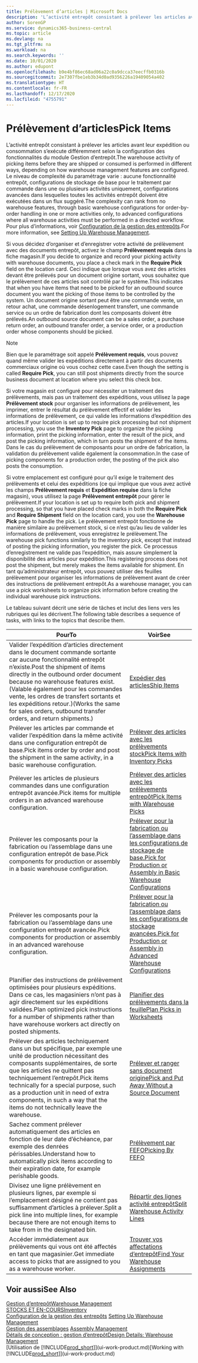 ```yaml
---
title: Prélèvement d’articles | Microsoft Docs
description: 'L’activité entrepôt consistant à prélever les articles avant leur expédition ou consommation s’exécute différemment selon la configuration des fonctionnalités du module Gestion d’entrepôt. Le niveau de complexité du paramétrage varie : aucune fonctionnalité entrepôt, configurations de stockage de base pour le traitement par commande dans une ou plusieurs activités uniquement, configurations avancées dans lesquelles toutes les activités entrepôt doivent être exécutées dans un flux suggéré.'
author: SorenGP
ms.service: dynamics365-business-central
ms.topic: article
ms.devlang: na
ms.tgt_pltfrm: na
ms.workload: na
ms.search.keywords: ''
ms.date: 10/01/2020
ms.author: edupont
ms.openlocfilehash: b9e4bf86ec68ad06a22c0a9dcca37eecffb0316b
ms.sourcegitcommit: 2e7307fbe1eb3b34d0ad9356226a19409054a402
ms.translationtype: HT
ms.contentlocale: fr-FR
ms.lasthandoff: 12/17/2020
ms.locfileid: "4755791"
---
```

# <a name="pick-items"></a><span data-ttu-id="ec155-104">Prélèvement d’articles</span><span class="sxs-lookup"><span data-stu-id="ec155-104">Pick Items</span></span>

<span data-ttu-id="ec155-105">L’activité entrepôt consistant à prélever les articles avant leur expédition ou consommation s’exécute différemment selon la configuration des fonctionnalités du module Gestion d’entrepôt.</span><span class="sxs-lookup"><span data-stu-id="ec155-105">The warehouse activity of picking items before they are shipped or consumed is performed in different ways, depending on how warehouse management features are configured.</span></span> <span data-ttu-id="ec155-106">Le niveau de complexité du paramétrage varie : aucune fonctionnalité entrepôt, configurations de stockage de base pour le traitement par commande dans une ou plusieurs activités uniquement, configurations avancées dans lesquelles toutes les activités entrepôt doivent être exécutées dans un flux suggéré.</span><span class="sxs-lookup"><span data-stu-id="ec155-106">The complexity can rank from no warehouse features, through basic warehouse configurations for order-by-order handling in one or more activities only, to advanced configurations where all warehouse activities must be performed in a directed workflow.</span></span> <span data-ttu-id="ec155-107">Pour plus d’informations, voir [Configuration de la gestion des entrepôts](warehouse-setup-warehouse.md).</span><span class="sxs-lookup"><span data-stu-id="ec155-107">For more information, see [Setting Up Warehouse Management](warehouse-setup-warehouse.md).</span></span>

<span data-ttu-id="ec155-108">Si vous décidez d’organiser et d’enregistrer votre activité de prélèvement avec des documents entrepôt, activez le champ **Prélèvement requis** dans la fiche magasin.</span><span class="sxs-lookup"><span data-stu-id="ec155-108">If you decide to organize and record your picking activity with warehouse documents, you place a check mark in the **Require Pick** field on the location card.</span></span> <span data-ttu-id="ec155-109">Ceci indique que lorsque vous avez des articles devant être prélevés pour un document origine sortant, vous souhaitez que le prélèvement de ces articles soit contrôlé par le système.</span><span class="sxs-lookup"><span data-stu-id="ec155-109">This indicates that when you have items that need to be picked for an outbound source document you want the picking of those items to be controlled by the system.</span></span> <span data-ttu-id="ec155-110">Un document origine sortant peut être une commande vente, un retour achat, une commande désenlogement transfert, une commande service ou un ordre de fabrication dont les composants doivent être prélevés.</span><span class="sxs-lookup"><span data-stu-id="ec155-110">An outbound source document can be a sales order, a purchase return order, an outbound transfer order, a service order, or a production order whose components should be picked.</span></span>

> [!NOTE]
> <span data-ttu-id="ec155-111">Bien que le paramétrage soit appelé **Prélèvement requis**, vous pouvez quand même valider les expéditions directement à partir des documents commerciaux origine où vous cochez cette case.</span><span class="sxs-lookup"><span data-stu-id="ec155-111">Even though the setting is called **Require Pick**, you can still post shipments directly from the source business document at location where you select this check box.</span></span>

<span data-ttu-id="ec155-112">Si votre magasin est configuré pour nécessiter un traitement des prélèvements, mais pas un traitement des expéditions, vous utilisez la page **Prélèvement stock** pour organiser les informations de prélèvement, les imprimer, entrer le résultat du prélèvement effectif et valider les informations de prélèvement, ce qui valide les informations d’expédition des articles.</span><span class="sxs-lookup"><span data-stu-id="ec155-112">If your location is set up to require pick processing but not shipment processing, you use the **Inventory Pick** page to organize the picking information, print the picking information, enter the result of the pick, and post the picking information, which in turn posts the shipment of the items.</span></span> <span data-ttu-id="ec155-113">Dans le cas du prélèvement de composants pour un ordre de fabrication, la validation du prélèvement valide également la consommation.</span><span class="sxs-lookup"><span data-stu-id="ec155-113">In the case of picking components for a production order, the posting of the pick also posts the consumption.</span></span>

<span data-ttu-id="ec155-114">Si votre emplacement est configuré pour qu’il exige le traitement des prélèvements et celui des expéditions (ce qui implique que vous avez activé les champs **Prélèvement requis** et **Expédition requise** dans la fiche magasin), vous utilisez la page **Prélèvement entrepôt** pour gérer le prélèvement.</span><span class="sxs-lookup"><span data-stu-id="ec155-114">If your location is set up to require both pick and shipment processing, so that you have placed check marks in both the **Require Pick** and **Require Shipment** field on the location card, you use the **Warehouse Pick** page to handle the pick.</span></span> <span data-ttu-id="ec155-115">Le prélèvement entrepôt fonctionne de manière similaire au prélèvement stock, si ce n’est qu’au lieu de valider les informations de prélèvement, vous enregistrez le prélèvement.</span><span class="sxs-lookup"><span data-stu-id="ec155-115">The warehouse pick functions similarly to the inventory pick, except that instead of posting the picking information, you register the pick.</span></span> <span data-ttu-id="ec155-116">Ce processus d’enregistrement ne valide pas l’expédition, mais assure simplement la disponibilité des articles pour expédition.</span><span class="sxs-lookup"><span data-stu-id="ec155-116">This registering process does not post the shipment, but merely makes the items available for shipment.</span></span> <span data-ttu-id="ec155-117">En tant qu’administrateur entrepôt, vous pouvez utiliser des feuilles prélèvement pour organiser les informations de prélèvement avant de créer des instructions de prélèvement entrepôt.</span><span class="sxs-lookup"><span data-stu-id="ec155-117">As a warehouse manager, you can use a pick worksheets to organize pick information before creating the individual warehouse pick instructions.</span></span>

<span data-ttu-id="ec155-118">Le tableau suivant décrit une série de tâches et inclut des liens vers les rubriques qui les décrivent.</span><span class="sxs-lookup"><span data-stu-id="ec155-118">The following table describes a sequence of tasks, with links to the topics that describe them.</span></span>   

|<span data-ttu-id="ec155-119">**Pour**</span><span class="sxs-lookup"><span data-stu-id="ec155-119">**To**</span></span>|<span data-ttu-id="ec155-120">**Voir**</span><span class="sxs-lookup"><span data-stu-id="ec155-120">**See**</span></span>|
|------------|-------------|  
|<span data-ttu-id="ec155-121">Valider l’expédition d’articles directement dans le document commande sortante car aucune fonctionnalité entrepôt n’existe.</span><span class="sxs-lookup"><span data-stu-id="ec155-121">Post the shipment of items directly in the outbound order document because no warehouse features exist.</span></span> <span data-ttu-id="ec155-122">(Valable également pour les commandes vente, les ordres de transfert sortants et les expéditions retour.)</span><span class="sxs-lookup"><span data-stu-id="ec155-122">(Works the same for sales orders, outbound transfer orders, and return shipments.)</span></span>|[<span data-ttu-id="ec155-123">Expédier des articles</span><span class="sxs-lookup"><span data-stu-id="ec155-123">Ship Items</span></span>](warehouse-how-ship-items.md)|  
|<span data-ttu-id="ec155-124">Prélever les articles par commande et valider l’expédition dans la même activité dans une configuration entrepôt de base.</span><span class="sxs-lookup"><span data-stu-id="ec155-124">Pick items order by order and post the shipment in the same activity, in a basic warehouse configuration.</span></span>|[<span data-ttu-id="ec155-125">Prélever des articles avec les prélèvements stock</span><span class="sxs-lookup"><span data-stu-id="ec155-125">Pick Items with Inventory Picks</span></span>](warehouse-how-to-pick-items-with-inventory-picks.md)|
|<span data-ttu-id="ec155-126">Prélever les articles de plusieurs commandes dans une configuration entrepôt avancée.</span><span class="sxs-lookup"><span data-stu-id="ec155-126">Pick items for multiple orders in an advanced warehouse configuration.</span></span>|[<span data-ttu-id="ec155-127">Prélever des articles avec les prélèvements entrepôt</span><span class="sxs-lookup"><span data-stu-id="ec155-127">Pick Items with Warehouse Picks</span></span>](warehouse-how-to-pick-items-for-warehouse-shipment.md)|  
|<span data-ttu-id="ec155-128">Prélever les composants pour la fabrication ou l’assemblage dans une configuration entrepôt de base.</span><span class="sxs-lookup"><span data-stu-id="ec155-128">Pick components for production or assembly in a basic warehouse configuration.</span></span>|[<span data-ttu-id="ec155-129">Prélever pour la fabrication ou l’assemblage dans les configurations de stockage de base.</span><span class="sxs-lookup"><span data-stu-id="ec155-129">Pick for Production or Assembly in Basic Warehouse Configurations</span></span>](warehouse-how-to-pick-for-production.md)|
|<span data-ttu-id="ec155-130">Prélever les composants pour la fabrication ou l’assemblage dans une configuration entrepôt avancée.</span><span class="sxs-lookup"><span data-stu-id="ec155-130">Pick components for production or assembly in an advanced warehouse configuration.</span></span>|[<span data-ttu-id="ec155-131">Prélever pour la fabrication ou l’assemblage dans les configurations de stockage avancées.</span><span class="sxs-lookup"><span data-stu-id="ec155-131">Pick for Production or Assembly in Advanced Warehouse Configurations</span></span>](warehouse-how-to-pick-for-internal-operations-in-advanced-warehousing.md)|  
|<span data-ttu-id="ec155-132">Planifier des instructions de prélèvement optimisées pour plusieurs expéditions. Dans ce cas, les magasiniers n’ont pas à agir directement sur les expéditions validées.</span><span class="sxs-lookup"><span data-stu-id="ec155-132">Plan optimized pick instructions for a number of shipments rather than have warehouse workers act directly on posted shipments.</span></span>|[<span data-ttu-id="ec155-133">Planifier des prélèvements dans la feuille</span><span class="sxs-lookup"><span data-stu-id="ec155-133">Plan Picks in Worksheets</span></span>](warehouse-how-to-plan-picks-in-worksheets.md)|  
|<span data-ttu-id="ec155-134">Prélever des articles techniquement dans un but spécifique, par exemple une unité de production nécessitant des composants supplémentaires, de sorte que les articles ne quittent pas techniquement l’entrepôt.</span><span class="sxs-lookup"><span data-stu-id="ec155-134">Pick items technically for a special purpose, such as a production unit in need of extra components, in such a way that the items do not technically leave the warehouse.</span></span>|[<span data-ttu-id="ec155-135">Prélever et ranger sans document origine</span><span class="sxs-lookup"><span data-stu-id="ec155-135">Pick and Put Away Without a Source Document</span></span>](warehouse-how-to-create-put-aways-from-internal-put-aways.md)|
|<span data-ttu-id="ec155-136">Sachez comment prélever automatiquement des articles en fonction de leur date d’échéance, par exemple des denrées périssables.</span><span class="sxs-lookup"><span data-stu-id="ec155-136">Understand how to automatically pick items according to their expiration date, for example perishable goods.</span></span>|[<span data-ttu-id="ec155-137">Prélèvement par FEFO</span><span class="sxs-lookup"><span data-stu-id="ec155-137">Picking By FEFO</span></span>](warehouse-picking-by-fefo.md)|
|<span data-ttu-id="ec155-138">Divisez une ligne prélèvement en plusieurs lignes, par exemple si l’emplacement désigné ne contient pas suffisamment d’articles à prélever.</span><span class="sxs-lookup"><span data-stu-id="ec155-138">Split a pick line into multiple lines, for example because there are not enough items to take from in the designated bin.</span></span>|[<span data-ttu-id="ec155-139">Répartir des lignes activité entrepôt</span><span class="sxs-lookup"><span data-stu-id="ec155-139">Split Warehouse Activity Lines</span></span>](warehouse-how-to-split-warehouse-activity-lines.md)|
|<span data-ttu-id="ec155-140">Accéder immédiatement aux prélèvements qui vous ont été affectés en tant que magasinier.</span><span class="sxs-lookup"><span data-stu-id="ec155-140">Get immediate access to picks that are assigned to you as a warehouse worker.</span></span>|[<span data-ttu-id="ec155-141">Trouver vos affectations d’entrepôt</span><span class="sxs-lookup"><span data-stu-id="ec155-141">Find Your Warehouse Assignments</span></span>](warehouse-how-to-find-your-warehouse-assignments.md)|  

## <a name="see-also"></a><span data-ttu-id="ec155-142">Voir aussi</span><span class="sxs-lookup"><span data-stu-id="ec155-142">See Also</span></span>  
[<span data-ttu-id="ec155-143">Gestion d’entrepôt</span><span class="sxs-lookup"><span data-stu-id="ec155-143">Warehouse Management</span></span>](warehouse-manage-warehouse.md)  
[<span data-ttu-id="ec155-144">STOCKS ET EN-COURS</span><span class="sxs-lookup"><span data-stu-id="ec155-144">Inventory</span></span>](inventory-manage-inventory.md)  
<span data-ttu-id="ec155-145">[Configuration de la gestion des entrepôts](warehouse-setup-warehouse.md)   </span><span class="sxs-lookup"><span data-stu-id="ec155-145">[Setting Up Warehouse Management](warehouse-setup-warehouse.md)   </span></span>  
<span data-ttu-id="ec155-146">[Gestion des assemblages](assembly-assemble-items.md)  </span><span class="sxs-lookup"><span data-stu-id="ec155-146">[Assembly Management](assembly-assemble-items.md)  </span></span>  
[<span data-ttu-id="ec155-147">Détails de conception : gestion d’entrepôt</span><span class="sxs-lookup"><span data-stu-id="ec155-147">Design Details: Warehouse Management</span></span>](design-details-warehouse-management.md)  
<span data-ttu-id="ec155-148">[Utilisation de [!INCLUDE[prod_short](includes/prod_short.md)]](ui-work-product.md)</span><span class="sxs-lookup"><span data-stu-id="ec155-148">[Working with [!INCLUDE[prod_short](includes/prod_short.md)]](ui-work-product.md)</span></span>
